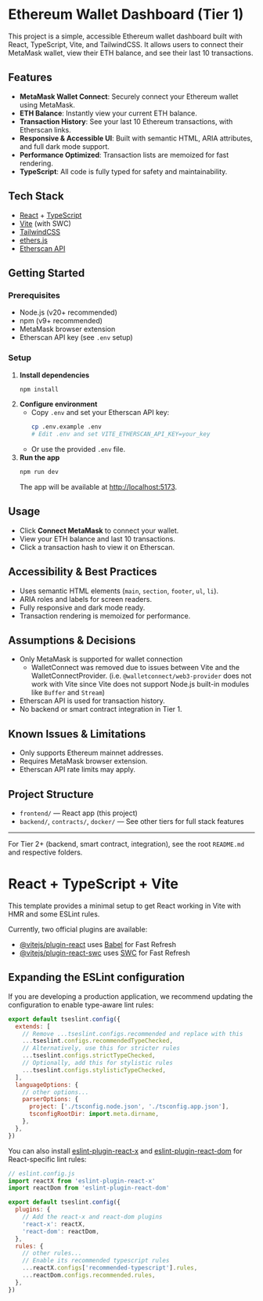 # Ethereum Wallet Dashboard (Tier 1)

This project is a simple, accessible Ethereum wallet dashboard built with React, TypeScript, Vite, and TailwindCSS. It allows users to connect their MetaMask wallet, view their ETH balance, and see their last 10 transactions.

## Features
- **MetaMask Wallet Connect**: Securely connect your Ethereum wallet using MetaMask.
- **ETH Balance**: Instantly view your current ETH balance.
- **Transaction History**: See your last 10 Ethereum transactions, with Etherscan links.
- **Responsive & Accessible UI**: Built with semantic HTML, ARIA attributes, and full dark mode support.
- **Performance Optimized**: Transaction lists are memoized for fast rendering.
- **TypeScript**: All code is fully typed for safety and maintainability.

## Tech Stack
- [React](https://react.dev/) + [TypeScript](https://www.typescriptlang.org/)
- [Vite](https://vitejs.dev/) (with SWC)
- [TailwindCSS](https://tailwindcss.com/)
- [ethers.js](https://docs.ethers.org/)
- [Etherscan API](https://docs.etherscan.io/)

## Getting Started

### Prerequisites
- Node.js (v20+ recommended)
- npm (v9+ recommended)
- MetaMask browser extension
- Etherscan API key (see `.env` setup)

### Setup
1. **Install dependencies**
   ```sh
   npm install
   ```
2. **Configure environment**
   - Copy `.env` and set your Etherscan API key:
     ```sh
     cp .env.example .env
     # Edit .env and set VITE_ETHERSCAN_API_KEY=your_key
     ```
   - Or use the provided `.env` file.
3. **Run the app**
   ```sh
   npm run dev
   ```
   The app will be available at [http://localhost:5173](http://localhost:5173).

## Usage
- Click **Connect MetaMask** to connect your wallet.
- View your ETH balance and last 10 transactions.
- Click a transaction hash to view it on Etherscan.

## Accessibility & Best Practices
- Uses semantic HTML elements (`main`, `section`, `footer`, `ul`, `li`).
- ARIA roles and labels for screen readers.
- Fully responsive and dark mode ready.
- Transaction rendering is memoized for performance.

## Assumptions & Decisions
- Only MetaMask is supported for wallet connection
  - WalletConnect was removed due to issues between Vite and the WalletConnectProvider. (i.e. `@walletconnect/web3-provider` does not work with Vite since Vite does not support Node.js built-in modules like `Buffer` and `Stream`)
- Etherscan API is used for transaction history.
- No backend or smart contract integration in Tier 1.

## Known Issues & Limitations
- Only supports Ethereum mainnet addresses.
- Requires MetaMask browser extension.
- Etherscan API rate limits may apply.

## Project Structure
- `frontend/` — React app (this project)
- `backend/`, `contracts/`, `docker/` — See other tiers for full stack features

---

For Tier 2+ (backend, smart contract, integration), see the root `README.md` and respective folders.

# React + TypeScript + Vite

This template provides a minimal setup to get React working in Vite with HMR and some ESLint rules.

Currently, two official plugins are available:

- [@vitejs/plugin-react](https://github.com/vitejs/vite-plugin-react/blob/main/packages/plugin-react) uses [Babel](https://babeljs.io/) for Fast Refresh
- [@vitejs/plugin-react-swc](https://github.com/vitejs/vite-plugin-react/blob/main/packages/plugin-react-swc) uses [SWC](https://swc.rs/) for Fast Refresh

## Expanding the ESLint configuration

If you are developing a production application, we recommend updating the configuration to enable type-aware lint rules:

```js
export default tseslint.config({
  extends: [
    // Remove ...tseslint.configs.recommended and replace with this
    ...tseslint.configs.recommendedTypeChecked,
    // Alternatively, use this for stricter rules
    ...tseslint.configs.strictTypeChecked,
    // Optionally, add this for stylistic rules
    ...tseslint.configs.stylisticTypeChecked,
  ],
  languageOptions: {
    // other options...
    parserOptions: {
      project: ['./tsconfig.node.json', './tsconfig.app.json'],
      tsconfigRootDir: import.meta.dirname,
    },
  },
})
```

You can also install [eslint-plugin-react-x](https://github.com/Rel1cx/eslint-react/tree/main/packages/plugins/eslint-plugin-react-x) and [eslint-plugin-react-dom](https://github.com/Rel1cx/eslint-react/tree/main/packages/plugins/eslint-plugin-react-dom) for React-specific lint rules:

```js
// eslint.config.js
import reactX from 'eslint-plugin-react-x'
import reactDom from 'eslint-plugin-react-dom'

export default tseslint.config({
  plugins: {
    // Add the react-x and react-dom plugins
    'react-x': reactX,
    'react-dom': reactDom,
  },
  rules: {
    // other rules...
    // Enable its recommended typescript rules
    ...reactX.configs['recommended-typescript'].rules,
    ...reactDom.configs.recommended.rules,
  },
})
```
